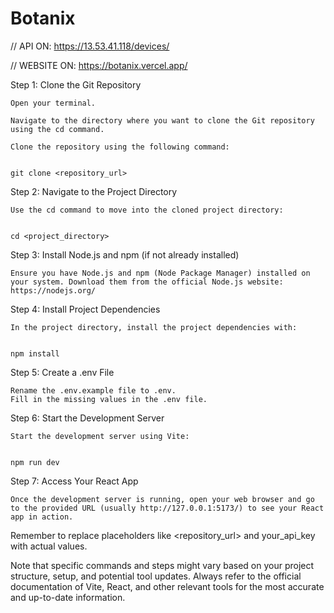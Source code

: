 # Botanix

// API ON:
https://13.53.41.118/devices/

// WEBSITE ON:
https://botanix.vercel.app/


Step 1: Clone the Git Repository

    Open your terminal.

    Navigate to the directory where you want to clone the Git repository using the cd command.

    Clone the repository using the following command:


    git clone <repository_url>

Step 2: Navigate to the Project Directory

    Use the cd command to move into the cloned project directory:


    cd <project_directory>

Step 3: Install Node.js and npm (if not already installed)

    Ensure you have Node.js and npm (Node Package Manager) installed on your system. Download them from the official Node.js website: https://nodejs.org/

Step 4: Install Project Dependencies

    In the project directory, install the project dependencies with:


    npm install

Step 5: Create a .env File

    Rename the .env.example file to .env.
    Fill in the missing values in the .env file.

Step 6: Start the Development Server

    Start the development server using Vite:


    npm run dev

Step 7: Access Your React App

    Once the development server is running, open your web browser and go to the provided URL (usually http://127.0.0.1:5173/) to see your React app in action.

Remember to replace placeholders like <repository_url> and your_api_key with actual values.

Note that specific commands and steps might vary based on your project structure, setup, and potential tool updates. Always refer to the official documentation of Vite, React, and other relevant tools for the most accurate and up-to-date information.